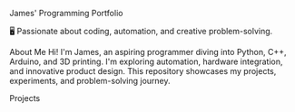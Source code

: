 James' Programming Portfolio

🖥️ Passionate about coding, automation, and creative problem-solving.

About Me
Hi! I'm James, an aspiring programmer diving into Python, C++, Arduino, and 3D printing. I'm exploring automation, hardware integration, and innovative product design. This repository showcases my projects, experiments, and problem-solving journey.

Projects
